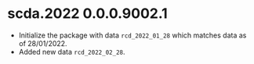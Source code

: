 # scda.2022 0.0.0.9002.1

* Initialize the package with data `rcd_2022_01_28` which matches data as of 28/01/2022.
* Added new data `rcd_2022_02_28`.

